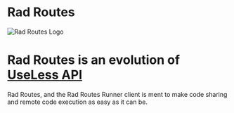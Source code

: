 # Rad Routes

![Rad Routes Logo](https://i.ibb.co/y0gF3LF/logo512.png)

# Rad Routes is an evolution of [UseLess API](https://uselessapi.com)
Rad Routes, and the Rad Routes Runner client is ment to make code sharing and remote code execution as easy as it can be.